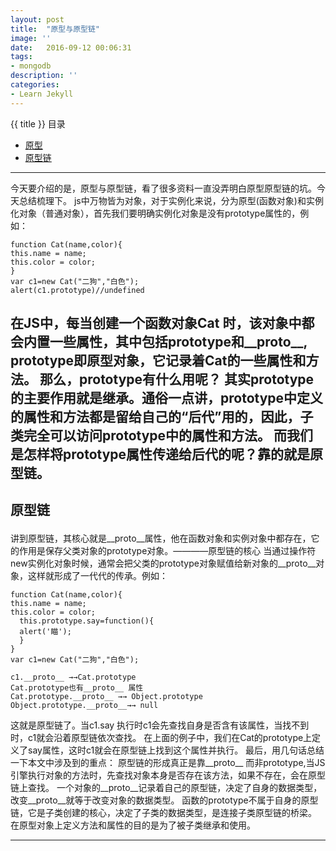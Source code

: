 ```yaml
---
layout: post
title:  "原型与原型链"
image: ''
date:   2016-09-12 00:06:31
tags:
- mongodb
description: ''
categories:
- Learn Jekyll
---
```

{{ title }}
目录
+ [原型](#part1)
+ [原型链](#part2)
----------------------------------
今天要介绍的是，原型与原型链，看了很多资料一直没弄明白原型原型链的坑。今天总结梳理下。
js中万物皆为对象，对于实例化来说，分为原型(函数对象)和实例化对象（普通对象），首先我们要明确实例化对象是没有prototype属性的，例如：

    function Cat(name,color){
    this.name = name;
    this.color = color;
    }
    var c1=new Cat("二狗","白色");
    alert(c1.prototype)//undefined

在JS中，每当创建一个函数对象Cat 时，该对象中都会内置一些属性，其中包括prototype和__proto__,  prototype即原型对象，它记录着Cat的一些属性和方法。
那么，prototype有什么用呢？
其实prototype的主要作用就是继承。通俗一点讲，prototype中定义的属性和方法都是留给自己的“后代”用的，因此，子类完全可以访问prototype中的属性和方法。
而我们是怎样将prototype属性传递给后代的呢？靠的就是原型链。
----------------------------------

## 原型链  <p id="part2"></p>
讲到原型链，其核心就是__proto__属性，他在函数对象和实例对象中都存在，它的作用是保存父类对象的prototype对象。————原型链的核心
当通过操作符new实例化对象时候，通常会把父类的prototype对象赋值给新对象的__proto__对象，这样就形成了一代代的传承。例如：

    function Cat(name,color){
    this.name = name;
    this.color = color;
      this.prototype.say=function(){
      alert('瞄');
      }
    }
    var c1=new Cat("二狗","白色");

	c1.__proto__ →→Cat.prototype
	Cat.prototype也有__proto__ 属性
	Cat.prototype.__proto__ →→ Object.prototype
	Object.prototype.__proto__→→ null

这就是原型链了。当c1.say 执行时c1会先查找自身是否含有该属性，当找不到时，c1就会沿着原型链依次查找。
在上面的例子中，我们在Cat的prototype上定义了say属性，这时c1就会在原型链上找到这个属性并执行。
最后，用几句话总结一下本文中涉及到的重点：
原型链的形成真正是靠__proto__ 而非prototype,当JS引擎执行对象的方法时，先查找对象本身是否存在该方法，如果不存在，会在原型链上查找。
一个对象的__proto__记录着自己的原型链，决定了自身的数据类型，改变__proto__就等于改变对象的数据类型。
函数的prototype不属于自身的原型链，它是子类创建的核心，决定了子类的数据类型，是连接子类原型链的桥梁。
在原型对象上定义方法和属性的目的是为了被子类继承和使用。

----------------------------------
